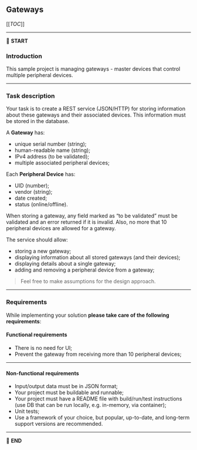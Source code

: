 ## Gateways

[[_TOC_]]

---

:scroll: **START**


### Introduction

This sample project is managing gateways - master devices that control multiple peripheral devices.

---

### Task description

Your task is to create a REST service (JSON/HTTP) for storing information about these gateways and their associated devices. This information must be stored in the database.

A **Gateway** has:
- unique serial number (string);
- human-readable name (string);
- IPv4 address (to be validated);
- multiple associated peripheral devices;

Each **Peripheral Device** has:
- UID (number);
- vendor (string);
- date created;
- status (online/offline).

When storing a gateway, any field marked as “to be validated” must be validated and an error returned if it is invalid. Also, no more that 10 peripheral devices are allowed for a gateway.

The service should allow:
- storing a new gateway;
- displaying information about all stored gateways (and their devices);
- displaying details about a single gateway;
- adding and removing a peripheral device from a gateway;

> Feel free to make assumptions for the design approach.

---

### Requirements

While implementing your solution **please take care of the following requirements**:

#### Functional requirements

- There is no need for UI;
- Prevent the gateway from receiving more than 10 peripheral devices;

---

#### Non-functional requirements

- Input/output data must be in JSON format;
- Your project must be buildable and runnable;
- Your project must have a README file with build/run/test instructions (use DB that can be run locally, e.g. in-memory, via container);
- Unit tests;
- Use a framework of your choice, but popular, up-to-date, and long-term support versions are recommended.

---

:scroll: **END** 
